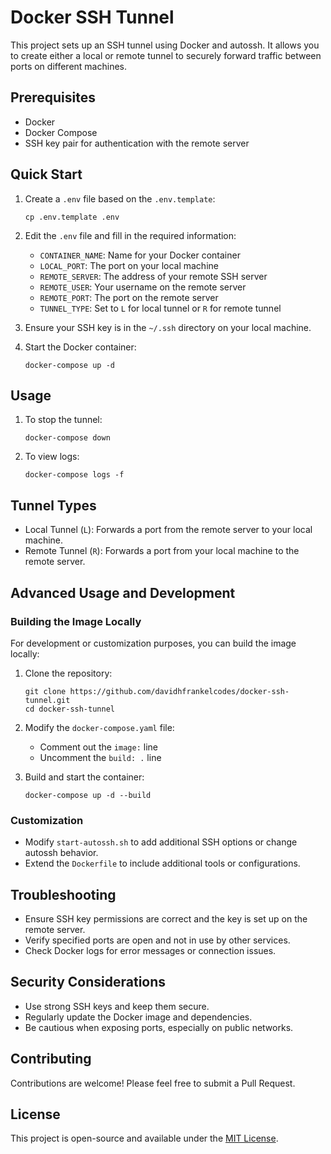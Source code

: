 # Docker SSH Tunnel

This project sets up an SSH tunnel using Docker and autossh. It allows you to create either a local or remote tunnel to securely forward traffic between ports on different machines.

## Prerequisites

- Docker
- Docker Compose
- SSH key pair for authentication with the remote server

## Quick Start

1. Create a `.env` file based on the `.env.template`:
   ```
   cp .env.template .env
   ```

2. Edit the `.env` file and fill in the required information:
   - `CONTAINER_NAME`: Name for your Docker container
   - `LOCAL_PORT`: The port on your local machine
   - `REMOTE_SERVER`: The address of your remote SSH server
   - `REMOTE_USER`: Your username on the remote server
   - `REMOTE_PORT`: The port on the remote server
   - `TUNNEL_TYPE`: Set to `L` for local tunnel or `R` for remote tunnel

3. Ensure your SSH key is in the `~/.ssh` directory on your local machine.

4. Start the Docker container:
   ```
   docker-compose up -d
   ```

## Usage

1. To stop the tunnel:
   ```
   docker-compose down
   ```

2. To view logs:
   ```
   docker-compose logs -f
   ```

## Tunnel Types

- Local Tunnel (`L`): Forwards a port from the remote server to your local machine.
- Remote Tunnel (`R`): Forwards a port from your local machine to the remote server.

## Advanced Usage and Development

### Building the Image Locally

For development or customization purposes, you can build the image locally:

1. Clone the repository:
   ```
   git clone https://github.com/davidhfrankelcodes/docker-ssh-tunnel.git
   cd docker-ssh-tunnel
   ```

2. Modify the `docker-compose.yaml` file:
   - Comment out the `image:` line
   - Uncomment the `build: .` line

3. Build and start the container:
   ```
   docker-compose up -d --build
   ```

### Customization

- Modify `start-autossh.sh` to add additional SSH options or change autossh behavior.
- Extend the `Dockerfile` to include additional tools or configurations.

## Troubleshooting

- Ensure SSH key permissions are correct and the key is set up on the remote server.
- Verify specified ports are open and not in use by other services.
- Check Docker logs for error messages or connection issues.

## Security Considerations

- Use strong SSH keys and keep them secure.
- Regularly update the Docker image and dependencies.
- Be cautious when exposing ports, especially on public networks.

## Contributing

Contributions are welcome! Please feel free to submit a Pull Request.

## License

This project is open-source and available under the [MIT License](LICENSE.md).

